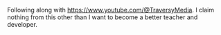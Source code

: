 Following along with https://www.youtube.com/@TraversyMedia. I claim nothing from this other than I want to become a better teacher and developer. 